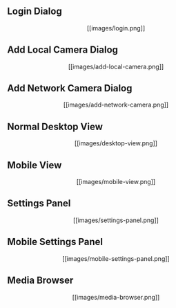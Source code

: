 ## Login Dialog ##
<p align="center">[[images/login.png]]</p>

## Add Local Camera Dialog ##
<p align="center">[[images/add-local-camera.png]]</p>

## Add Network Camera Dialog ##
<p align="center">[[images/add-network-camera.png]]</p>

## Normal Desktop View ##
<p align="center">[[images/desktop-view.png]]</p>

## Mobile View ##
<p align="center">[[images/mobile-view.png]]</p>

## Settings Panel ##
<p align="center">[[images/settings-panel.png]]</p>

## Mobile Settings Panel ##
<p align="center">[[images/mobile-settings-panel.png]]</p>

## Media Browser ##
<p align="center">[[images/media-browser.png]]</p>
